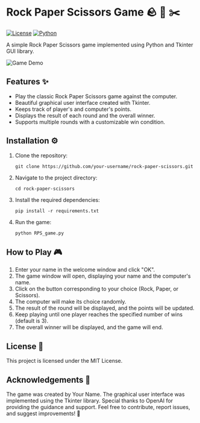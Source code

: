 # Rock Paper Scissors Game 🪨 📃 ✂️

[![License](https://img.shields.io/badge/license-MIT-blue.svg)](LICENSE)
[![Python](https://img.shields.io/badge/python-3.9-blue.svg)](https://www.python.org/downloads/release/python-390/)

A simple Rock Paper Scissors game implemented using Python and Tkinter GUI library.

![Game Demo](game_demo.gif)

## Features ✨

- Play the classic Rock Paper Scissors game against the computer.
- Beautiful graphical user interface created with Tkinter.
- Keeps track of player's and computer's points.
- Displays the result of each round and the overall winner.
- Supports multiple rounds with a customizable win condition.

## Installation ⚙️

1. Clone the repository:

   ```shell
   git clone https://github.com/your-username/rock-paper-scissors.git
   ```
2. Navigate to the project directory:
   ```shell
   cd rock-paper-scissors
   ```
3. Install the required dependencies:
   ```shell
   pip install -r requirements.txt
   ```
4. Run the game:
   ```shell
   python RPS_game.py
   ```


## How to Play 🎮

1. Enter your name in the welcome window and click "OK".
2. The game window will open, displaying your name and the computer's name.
3. Click on the button corresponding to your choice (Rock, Paper, or Scissors).
4. The computer will make its choice randomly.
5. The result of the round will be displayed, and the points will be updated.
6. Keep playing until one player reaches the specified number of wins (default is 3).
7. The overall winner will be displayed, and the game will end.


## License 📝

This project is licensed under the MIT License.


## Acknowledgements 🙏

The game was created by Your Name.
The graphical user interface was implemented using the Tkinter library.
Special thanks to OpenAI for providing the guidance and support.
Feel free to contribute, report issues, and suggest improvements! 🚀


